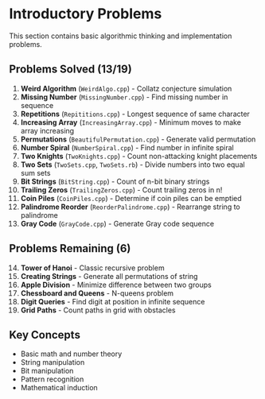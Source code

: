 # Introductory Problems

This section contains basic algorithmic thinking and implementation problems.

## Problems Solved (13/19)

1. **Weird Algorithm** (`WeirdAlgo.cpp`) - Collatz conjecture simulation
2. **Missing Number** (`MissingNumber.cpp`) - Find missing number in sequence
3. **Repetitions** (`Repititions.cpp`) - Longest sequence of same character
4. **Increasing Array** (`IncreasingArray.cpp`) - Minimum moves to make array increasing
5. **Permutations** (`BeautifulPermutation.cpp`) - Generate valid permutation
6. **Number Spiral** (`NumberSpiral.cpp`) - Find number in infinite spiral
7. **Two Knights** (`TwoKnights.cpp`) - Count non-attacking knight placements
8. **Two Sets** (`TwoSets.cpp`, `TwoSets.rb`) - Divide numbers into two equal sum sets
9. **Bit Strings** (`BitString.cpp`) - Count of n-bit binary strings
10. **Trailing Zeros** (`TrailingZeros.cpp`) - Count trailing zeros in n!
11. **Coin Piles** (`CoinPiles.cpp`) - Determine if coin piles can be emptied
12. **Palindrome Reorder** (`ReorderPalindrome.cpp`) - Rearrange string to palindrome
13. **Gray Code** (`GrayCode.cpp`) - Generate Gray code sequence

## Problems Remaining (6)

14. **Tower of Hanoi** - Classic recursive problem
15. **Creating Strings** - Generate all permutations of string
16. **Apple Division** - Minimize difference between two groups
17. **Chessboard and Queens** - N-queens problem
18. **Digit Queries** - Find digit at position in infinite sequence
19. **Grid Paths** - Count paths in grid with obstacles

## Key Concepts
- Basic math and number theory
- String manipulation
- Bit manipulation
- Pattern recognition
- Mathematical induction

